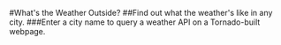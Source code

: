 #What's the Weather Outside?
##Find out what the weather's like in any city. 
###Enter a city name to query a weather API on a Tornado-built webpage.
